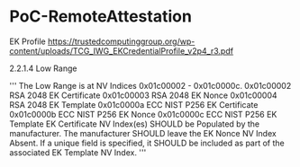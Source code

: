 # PoC-RemoteAttestation

EK Profile 
https://trustedcomputinggroup.org/wp-content/uploads/TCG_IWG_EKCredentialProfile_v2p4_r3.pdf

2.2.1.4 Low Range

'''
The Low Range is at NV Indices 0x01c00002 - 0x01c0000c.
0x01c00002 RSA 2048 EK Certificate
0x01c00003 RSA 2048 EK Nonce
0x01c00004 RSA 2048 EK Template
0x01c0000a ECC NIST P256 EK Certificate
0x01c0000b ECC NIST P256 EK Nonce
0x01c0000c ECC NIST P256 EK Template
EK Certificate NV Index(es) SHOULD be Populated by the manufacturer.
The manufacturer SHOULD leave the EK Nonce NV Index Absent. If a unique field is specified, it
SHOULD be included as part of the associated EK Template NV Index. 
'''
